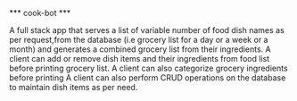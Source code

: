 *** cook-bot ***

A full stack app that serves a list of variable number of food dish names as per request,from the database (i.e grocery list for a day or a week or a month) and generates a combined grocery list from their ingredients.
A client can add or remove dish items and their ingredients from food list before printing grocery list.
A client can also categorize grocery ingredients before printing
A client can also perform CRUD operations on the database to maintain dish items as per need.
